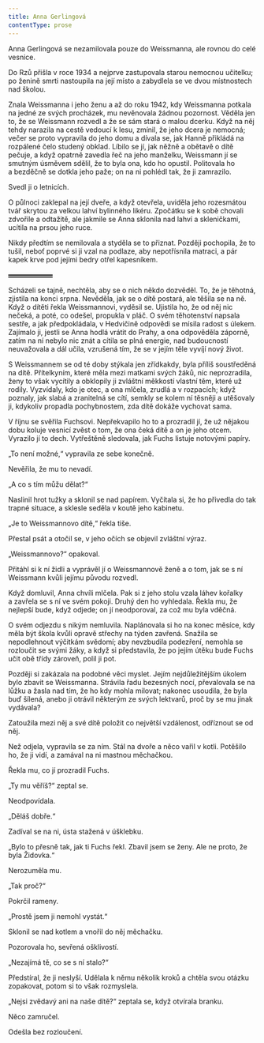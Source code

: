 ```yaml
---
title: Anna Gerlingová
contentType: prose
---
```


<section>

Anna Gerlingová se nezamilovala pouze do Weissmanna, ale rovnou do celé vesnice.

Do Rzů přišla v roce 1934 a nejprve zastupovala starou nemocnou učitelku; po ženině smrti nastoupila na její místo a zabydlela se ve dvou místnostech nad školou.

Znala Weissmanna i jeho ženu a až do roku 1942, kdy Weissmanna potkala na jedné ze svých procházek, mu nevěnovala žádnou pozornost. Věděla jen to, že se Weissmann rozvedl a že se sám stará o malou dcerku. Když na něj tehdy narazila na cestě vedoucí k lesu, zmínil, že jeho dcera je nemocná; večer se proto vypravila do jeho domu a dívala se, jak Hanně přikládá na rozpálené čelo studený obklad. Líbilo se jí, jak něžně a obětavě o dítě pečuje, a když opatrně zavedla řeč na jeho manželku, Weissmann jí se smutným úsměvem sdělil, že to byla ona, kdo ho opustil. Politovala ho a bezděčně se dotkla jeho paže; on na ni pohlédl tak, že ji zamrazilo.

Svedl ji o letnicích.

O půlnoci zaklepal na její dveře, a když otevřela, uviděla jeho rozesmátou tvář skrytou za velkou lahví bylinného likéru. Zpočátku se k sobě chovali zdvořile a odtažitě, ale jakmile se Anna sklonila nad lahví a skleničkami, ucítila na prsou jeho ruce.

Nikdy předtím se nemilovala a styděla se to přiznat. Později pochopila, že to tušil, neboť poprvé si ji vzal na podlaze, aby nepotřísnila matraci, a pár kapek krve pod jejími bedry otřel kapesníkem.

![divider.png](./resources/divider_opt.png)

Scházeli se tajně, nechtěla, aby se o nich někdo dozvěděl. To, že je těhotná, zjistila na konci srpna. Nevěděla, jak se o dítě postará, ale těšila se na ně. Když o dítěti řekla Weissmannovi, vyděsil se. Ujistila ho, že od něj nic nečeká, a poté, co odešel, propukla v pláč. O svém těhotenství napsala sestře, a jak předpokládala, v Hedvičině odpovědi se mísila radost s úlekem. Zajímalo ji, jestli se Anna hodlá vrátit do Prahy, a ona odpověděla záporně, zatím na ní nebylo nic znát a cítila se plná energie, nad budoucností neuvažovala a dál učila, vzrušená tím, že se v jejím těle vyvíjí nový život.

S Weissmannem se od té doby stýkala jen zřídkakdy, byla příliš soustředěná na dítě. Přítelkyním, které měla mezi matkami svých žáků, nic neprozradila, ženy to však vycítily a obklopily ji zvláštní měkkostí vlastní těm, které už rodily. Vyzvídaly, kdo je otec, a ona mlčela, zrudlá a v rozpacích; když poznaly, jak slabá a zranitelná se cítí, semkly se kolem ní těsněji a utěšovaly ji, kdykoliv propadla pochybnostem, zda dítě dokáže vychovat sama.

V říjnu se svěřila Fuchsovi. Nepřekvapilo ho to a prozradil jí, že už nějakou dobu koluje vesnicí zvěst o tom, že ona čeká dítě a on je jeho otcem. Vyrazilo jí to dech. Vytřeštěně sledovala, jak Fuchs listuje notovými papíry.

„To není možné,“ vypravila ze sebe konečně.

Nevěřila, že mu to nevadí.

„A co s tím můžu dělat?“

Naslinil hrot tužky a sklonil se nad papírem. Vyčítala si, že ho přivedla do tak trapné situace, a sklesle seděla v koutě jeho kabinetu.

„Je to Weissmannovo dítě,“ řekla tiše.

Přestal psát a otočil se, v jeho očích se objevil zvláštní výraz.

„Weissmannovo?“ opakoval.

Přitáhl si k ní židli a vyprávěl jí o Weissmannově ženě a o tom, jak se s ní Weissmann kvůli jejímu původu rozvedl.

Když domluvil, Anna chvíli mlčela. Pak si z jeho stolu vzala láhev kořalky a zavřela se s ní ve svém pokoji. Druhý den ho vyhledala. Řekla mu, že nejlepší bude, když odjede; on jí neodporoval, za což mu byla vděčná.

O svém odjezdu s nikým nemluvila. Naplánovala si ho na konec měsíce, kdy měla být škola kvůli opravě střechy na týden zavřená. Snažila se nepodlehnout výčitkám svědomí; aby nevzbudila podezření, nemohla se rozloučit se svými žáky, a když si představila, že po jejím útěku bude Fuchs učit obě třídy zároveň, polil ji pot.

Později si zakázala na podobné věci myslet. Jejím nejdůležitějším úkolem bylo zbavit se Weissmanna. Strávila řadu bezesných nocí, převalovala se na lůžku a žasla nad tím, že ho kdy mohla milovat; nakonec usoudila, že byla buď šílená, anebo ji otrávil některým ze svých lektvarů, proč by se mu jinak vydávala?

Zatoužila mezi něj a své dítě položit co největší vzdálenost, odříznout se od něj.

Než odjela, vypravila se za ním. Stál na dvoře a něco vařil v kotli. Potěšilo ho, že ji vidí, a zamával na ni mastnou měchačkou.

Řekla mu, co jí prozradil Fuchs.

„Ty mu věříš?“ zeptal se.

Neodpovídala.

„Děláš dobře.“

Zadíval se na ni, ústa stažená v úšklebku.

„Bylo to přesně tak, jak ti Fuchs řekl. Zbavil jsem se ženy. Ale ne proto, že byla Židovka.“

Nerozuměla mu.

„Tak proč?“

Pokrčil rameny.

„Prostě jsem ji nemohl vystát.“

Sklonil se nad kotlem a vnořil do něj měchačku.

Pozorovala ho, sevřená ošklivostí.

„Nezajímá tě, co se s ní stalo?“

Předstíral, že ji neslyší. Udělala k němu několik kroků a chtěla svou otázku zopakovat, potom si to však rozmyslela.

„Nejsi zvědavý ani na naše dítě?“ zeptala se, když otvírala branku.

Něco zamručel.

Odešla bez rozloučení.

</section>
